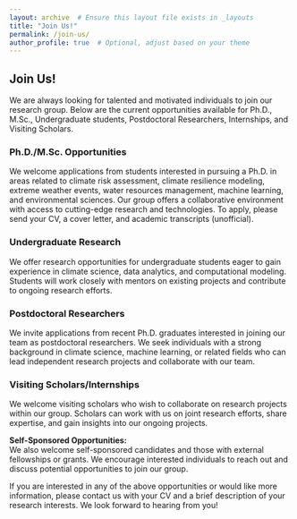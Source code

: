 ```yaml
---
layout: archive  # Ensure this layout file exists in _layouts
title: "Join Us!"
permalink: /join-us/
author_profile: true  # Optional, adjust based on your theme
---
```



## Join Us!

We are always looking for talented and motivated individuals to join our research group. Below are the current opportunities available for Ph.D., M.Sc., Undergraduate students, Postdoctoral Researchers, Internships, and Visiting Scholars.

### Ph.D./M.Sc. Opportunities
We welcome applications from students interested in pursuing a Ph.D. in areas related to climate risk assessment, climate resilience modeling, extreme weather events, water resources management, machine learning, and environmental sciences. Our group offers a collaborative environment with access to cutting-edge research and technologies. To apply, please send your CV, a cover letter, and academic transcripts (unofficial).

### Undergraduate Research
We offer research opportunities for undergraduate students eager to gain experience in climate science, data analytics, and computational modeling. Students will work closely with mentors on existing projects and contribute to ongoing research efforts.

### Postdoctoral Researchers
We invite applications from recent Ph.D. graduates interested in joining our team as postdoctoral researchers. We seek individuals with a strong background in climate science, machine learning, or related fields who can lead independent research projects and collaborate with our team.

### Visiting Scholars/Internships
We welcome visiting scholars who wish to collaborate on research projects within our group. Scholars can work with us on joint research efforts, share expertise, and gain insights into our ongoing projects.

**Self-Sponsored Opportunities:**  
We also welcome self-sponsored candidates and those with external fellowships or grants. We encourage interested individuals to reach out and discuss potential opportunities to join our group.

If you are interested in any of the above opportunities or would like more information, please contact us with your CV and a brief description of your research interests. We look forward to hearing from you!
